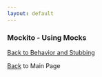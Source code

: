 ```yaml
---
layout: default
---
```


### Mockito - Using Mocks

[Back to Behavior and Stubbing](mockito-behavior-and-stubbing)

[Back](/mockito-crafting-code) to Main Page
